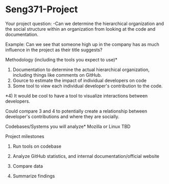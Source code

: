 # Seng371-Project

Your project question:
-Can we determine the hierarchical organization and the social structure within an organization from looking at the code and documentation.

Example: Can we see that someone high up in the company has as much influence in the project as their title suggests? 


Methodology (including the tools you expect to use)*
1) Documentation to determine the actual hierarchical organization, including things like comments on GitHub.
2) Gource to estimate the impact of individual developers on code 
3) Some tool to view each individual developer's contribution to the code. 

*4) It would be cool to have a tool to visualize interactions between developers.

Could compare 3 and 4 to potentially create a relationship between developer's contributions and where they are socially.

Codebases/Systems you will analyze*
Mozilla or Linux TBD

Project milestones

1) Run tools on codebase

2) Analyze GitHub statistics, and internal documentation/official website

3) Compare data

4) Summarize findings


